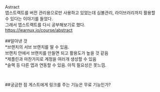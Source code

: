 Astract<br>
앱스트랙트를 버전 관리용으로만 사용하고 있었는데 심볼관리, 라이브러리까지 활용할 수 있다는 이야기를 들었다.<br>
그래서 앱스트랙트를 다시 공부해보기로 했다.<br>
https://learnux.io/course/abstract<br>
<br>
##알아낸 것<br>
*브랜치의 서브 브랜치를 딸 수 있음.<br>
브랜치 안에서 브랜치를 만들면 되고 활용도가 높을 것 같음<br>
*제플린과 마찬가지로 계정을 여러개 생성할 수 있음<br>
*슬랙 등 다른 앱과 연동할 수 있음. 아직 필요성은 못느낌.<br>


<br>


##궁금한 점
게스트에게 링크를 주는 기능은 무료 기능인가?<br>

